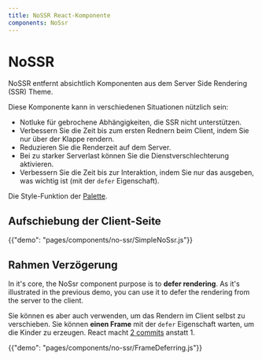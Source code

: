 ```yaml
---
title: NoSSR React-Komponente
components: NoSsr
---
```


# NoSSR

<p class="description">NoSSR entfernt absichtlich Komponenten aus dem Server Side Rendering (SSR) Theme.</p>

Diese Komponente kann in verschiedenen Situationen nützlich sein:

- Notluke für gebrochene Abhängigkeiten, die SSR nicht unterstützen.
- Verbessern Sie die Zeit bis zum ersten Rednern beim Client, indem Sie nur über der Klappe rendern.
- Reduzieren Sie die Renderzeit auf dem Server.
- Bei zu starker Serverlast können Sie die Dienstverschlechterung aktivieren.
- Verbessern Sie die Zeit bis zur Interaktion, indem Sie nur das ausgeben, was wichtig ist (mit der `defer` Eigenschaft).

Die Style-Funktion der [Palette](/system/palette/).

## Aufschiebung der Client-Seite

{{"demo": "pages/components/no-ssr/SimpleNoSsr.js"}}

## Rahmen Verzögerung

In it's core, the NoSsr component purpose is to **defer rendering**. As it's illustrated in the previous demo, you can use it to defer the rendering from the server to the client.

Sie können es aber auch verwenden, um das Rendern im Client selbst zu verschieben. Sie können **einen Frame** mit der `defer` Eigenschaft warten, um die Kinder zu erzeugen. React macht [2 commits](https://reactjs.org/docs/strict-mode.html#detecting-unexpected-side-effects) anstatt 1.

{{"demo": "pages/components/no-ssr/FrameDeferring.js"}}
